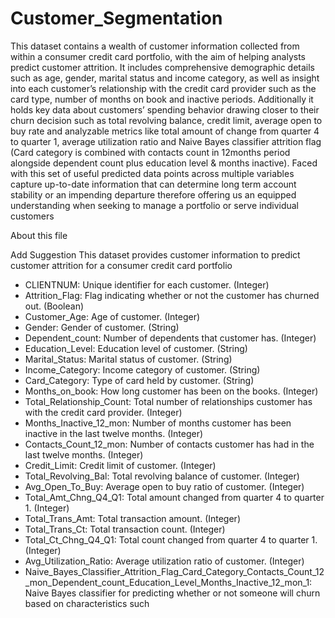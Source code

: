 # Customer_Segmentation
This dataset contains a wealth of customer information collected from within a consumer credit card portfolio, with the aim of helping analysts predict customer attrition. It includes comprehensive demographic details such as age, gender, marital status and income category, as well as insight into each customer’s relationship with the credit card provider such as the card type, number of months on book and inactive periods. Additionally it holds key data about customers’ spending behavior drawing closer to their churn decision such as total revolving balance, credit limit, average open to buy rate and analyzable metrics like total amount of change from quarter 4 to quarter 1, average utilization ratio and Naive Bayes classifier attrition flag (Card category is combined with contacts count in 12months period alongside dependent count plus education level & months inactive). Faced with this set of useful predicted data points across multiple variables capture up-to-date information that can determine long term account stability or an impending departure therefore offering us an equipped understanding when seeking to manage a portfolio or serve individual customers

About this file

Add Suggestion
This dataset provides customer information to predict customer attrition for a consumer credit card portfolio

- CLIENTNUM: Unique identifier for each customer. (Integer)
- Attrition_Flag: Flag indicating whether or not the customer has churned out. (Boolean)
- Customer_Age: Age of customer. (Integer)
- Gender: Gender of customer. (String)
- Dependent_count: Number of dependents that customer has. (Integer)
- Education_Level: Education level of customer. (String)
- Marital_Status: Marital status of customer. (String)
- Income_Category: Income category of customer. (String)
- Card_Category: Type of card held by customer. (String)
- Months_on_book: How long customer has been on the books. (Integer)
- Total_Relationship_Count: Total number of relationships customer has with the credit card provider. (Integer)
- Months_Inactive_12_mon: Number of months customer has been inactive in the last twelve months. (Integer)
- Contacts_Count_12_mon: Number of contacts customer has had in the last twelve months. (Integer)
- Credit_Limit: Credit limit of customer. (Integer)
- Total_Revolving_Bal: Total revolving balance of customer. (Integer)
- Avg_Open_To_Buy: Average open to buy ratio of customer. (Integer)
- Total_Amt_Chng_Q4_Q1: Total amount changed from quarter 4 to quarter 1. (Integer)
- Total_Trans_Amt: Total transaction amount. (Integer)
- Total_Trans_Ct: Total transaction count. (Integer)
- Total_Ct_Chng_Q4_Q1: Total count changed from quarter 4 to quarter 1. (Integer)
- Avg_Utilization_Ratio: Average utilization ratio of customer. (Integer)
- Naive_Bayes_Classifier_Attrition_Flag_Card_Category_Contacts_Count_12_mon_Dependent_count_Education_Level_Months_Inactive_12_mon_1: Naive Bayes classifier for predicting whether or not someone will churn based on characteristics such
